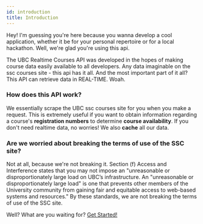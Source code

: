 ```yaml
---
id: introduction
title: Introduction
---
```


Hey! I'm guessing you're here because you wanna develop a cool application, whether it be for your personal repertoire or for a local hackathon. Well, we're glad you're using this api.

The UBC Realtime Courses API was developed in the hopes of making course data easily available to all developers. Any data imaginable on the ssc courses site - this api has it all. And the most important part of it all? This API can retrieve data in REAL-TIME. Woah.

### How does this API work?

We essentially scrape the UBC ssc courses site for you when you make a request. This is extremely useful if you want to obtain information regarding a course's **registration numbers** to determine **course availability**. If you don't need realtime data, no worries! We also **cache** all our data.

### Are we worried about breaking the terms of use of the SSC site?

Not at all, because we're not breaking it. Section (f) Access and Interference states that you may not impose an "unreasonable or disproportionately large load on UBC’s infrastructure. An "unreasonable or disproportionately large load" is one that prevents other members of the University community from gaining fair and equitable access to web-based systems and resources." By these standards, we are not breaking the terms of use of the SSC site.

Well? What are you waiting for? [Get Started!](gettingStarted)